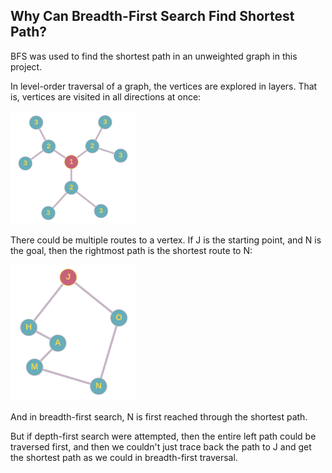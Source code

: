 ## Why Can Breadth-First Search Find Shortest Path?

BFS was used to find the shortest path in an unweighted graph in this project.

In level-order traversal of a graph, the vertices are explored in layers. That is, vertices are visited in all directions at once:

<img src="images/simple.png" alt="isolated" width="200"/>


There could be multiple routes to a vertex. If J is the starting point, and N is the goal, then the rightmost path is the shortest route to N:

<img src="images/simple_2.png" alt="isolated" width="200"/>

And in breadth-first search, N is first reached through the shortest path.

But if depth-first search were attempted, then the entire left path could be traversed first, and then we couldn't just trace back the path to J and get the shortest path as we could in breadth-first traversal.
